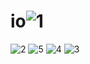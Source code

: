 # io![1](https://github.com/alittleprinceZ/io/assets/122717004/d5b9f854-3e9d-44d1-b265-aa5911f66032)
![2](https://github.com/alittleprinceZ/io/assets/122717004/d2c6b874-7407-4c66-9276-7fd16b2d328b)
![5](https://github.com/alittleprinceZ/io/assets/122717004/3126c901-91d4-416a-983d-887d41b7a31c)
![4](https://github.com/alittleprinceZ/io/assets/122717004/52168d17-50ca-4713-a057-443e6999dc43)
![3](https://github.com/alittleprinceZ/io/assets/122717004/6855f1ea-3305-47e0-89bd-4ea778991656)
